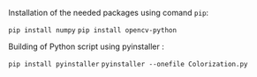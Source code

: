 Installation of the needed packages using comand `pip`:

`pip install numpy`
`pip install opencv-python`

Building of Python script using pyinstaller :

`pip install pyinstaller`
`pyinstaller --onefile Colorization.py`